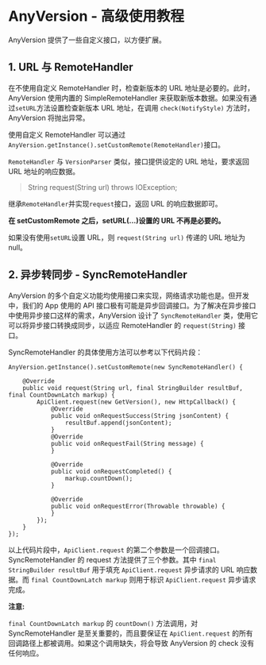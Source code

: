 # AnyVersion - 高级使用教程

AnyVersion 提供了一些自定义接口，以方便扩展。

## 1. URL 与 RemoteHandler

在不使用自定义 RemoteHandler 时，检查新版本的 URL 地址是必要的。此时，AnyVersion 使用内置的 SimpleRemoteHandler 来获取新版本数据。如果没有通过`setURL`方法设置检查新版本 URL 地址，在调用 `check(NotifyStyle)` 方法时，AnyVersion 将抛出异常。

使用自定义 RemoteHandler 可以通过 `AnyVersion.getInstance().setCustomRemote(RemoteHandler)`接口。

`RemoteHandler` 与 `VersionParser` 类似，接口提供设定的 URL 地址，要求返回 URL 地址的响应数据。

> String request(String url) throws IOException;

继承`RemoteHandler`并实现`request`接口，返回 URL 的响应数据即可。

**在 setCustomRemote 之后，setURL(...)设置的 URL 不再是必要的。**

如果没有使用`setURL`设置 URL，则 `request(String url)` 传递的 URL 地址为 null。

## 2. 异步转同步 - SyncRemoteHandler 

AnyVersion 的多个自定义功能均使用接口来实现，网络请求功能也是。但开发中，我们的 App 使用的 API 接口极有可能是异步回调接口。为了解决在异步接口中使用异步接口这样的需求，AnyVersion 设计了 `SyncRemoteHandler` 类，使用它可以将异步接口转换成同步，以适应 RemoteHandler 的 `request(String)` 接口。

SyncRemoteHandler 的具体使用方法可以参考以下代码片段：

    AnyVersion.getInstance().setCustomRemote(new SyncRemoteHandler() {

        @Override
        public void request(String url, final StringBuilder resultBuf, final CountDownLatch markup) {
            ApiClient.request(new GetVersion(), new HttpCallback() {
                @Override
                public void onRequestSuccess(String jsonContent) {
                    resultBuf.append(jsonContent);
                }
                @Override
                public void onRequestFail(String message) {
                }

                @Override
                public void onRequestCompleted() {
                    markup.countDown();
                }

                @Override
                public void onRequestError(Throwable throwable) {
                }
            });
        }
    });

以上代码片段中，`ApiClient.request` 的第二个参数是一个回调接口。
SyncRemoteHandler 的 request 方法提供了三个参数。其中 `final StringBuilder resultBuf` 用于填充 `ApiClient.request` 异步请求的 URL 响应数据。而 `final CountDownLatch markup` 则用于标识 `ApiClient.request` 异步请求完成。

**注意:**

`final CountDownLatch markup` 的 `countDown()` 方法调用，对 SyncRemoteHandler 是至关重要的，而且要保证在 `ApiClient.request` 的所有回调路径上都被调用。如果这个调用缺失，将会导致 AnyVersion 的 check 没有任何响应。
